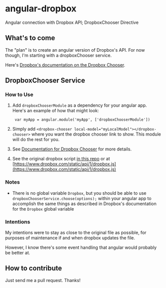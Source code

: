 angular-dropbox
===============

Angular connection with Dropbox API; DropboxChooser Directive


## What's to come
The "plan" is to create an angular version of Dropbox's API. For now though, I'm starting with a dropboxChooser service.

Here's [Dropbox's documentation on the Dropbox Chooser](https://www.dropbox.com/developers/chooser).  


## DropboxChooser Service

### How to Use

1. Add `dropboxChooserModule` as a dependency for your angular app. Here's an example of how that might look:
    
        var myApp = angular.module('myApp', ['dropboxChooserModule'])


2. Simply add `<dropbox-chooser local-model="myLocalModel"></dropbox-chooser>` where you want the dropbox chooser link to show. This module will do the rest for you.

3. See [Documentation for Dropbox Chooser](https://www.dropbox.com/developers/chooser) for more details.

4. See the original dropbox script [in this repo](vendor/dropbox.js) or at [https://www.dropbox.com/static/api/1/dropbox.js](https://www.dropbox.com/static/api/1/dropbox.js)

### Notes

- There is no global variable `Dropbox`, but you should be able to use `dropboxChooserService.choose(options);` within your angular app to accomplish the same things as described in Dropbox's documentation for the `Dropbox` global variable



### Intentions

My intentions were to stay as close to the original file as possible, for purposes of maintenance if and when dropbox updates the file.

However, I know there's some event handling that angular would probably be better at.




## How to contribute

Just send me a pull request. Thanks!